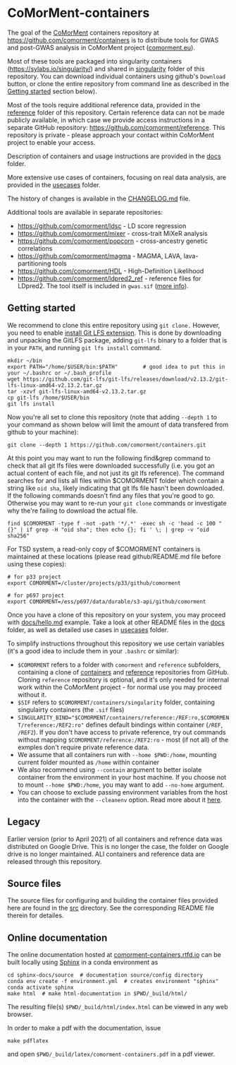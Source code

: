 # CoMorMent-containers

The goal of the [CoMorMent](https://www.comorment.uio.no) containers repository at <https://github.com/comorment/containers> is to distribute tools for GWAS and post-GWAS analysis in CoMorMent project ([comorment.eu](https://comorment.eu)).

Most of these tools are packaged into singularity containers (<https://sylabs.io/singularity/>) and shared in [singularity](https://github.com/comorment/containers/tree/main/singularity) folder of this repository. You can download individual containers using github's ``Download`` button, or clone the entire repository from command line as described in the [Getting started](#getting-started) section below).

Most of the tools require additional reference data, provided in the [reference](https://github.com/comorment/containers/tree/main/reference) folder of this repository.
Certain reference data can not be made publicly available, in which case we provide access instructions in a separate GitHub repository:
<https://github.com/comorment/reference>. This repository is private - please approach your contact within CoMorMent project to enable your access.

Description of containers and usage instructions are provided in the [docs](https://github.com/comorment/containers/tree/main/docs) folder.

More extensive use cases of containers, focusing on real data analysis, are provided in the [usecases](https://github.com/comorment/containers/tree/main/usecases) folder.

The history of changes is available in the [CHANGELOG.md](https://github.com/comorment/containers/blob/main/CHANGELOG.md) file.

Additional tools are available in separate repositories:

* <https://github.com/comorment/ldsc> - LD score regression
* <https://github.com/comorment/mixer> - cross-trait MiXeR analysis
* <https://github.com/comorment/popcorn> - cross-ancestry genetic correlations
* <https://github.com/comorment/magma> - MAGMA, LAVA, lava-partitioning tools
* <https://github.com/comorment/HDL> - High-Definition Likelihood
* <https://github.com/comorment/ldpred2_ref> - reference files for LDpred2. The tool itself is included in ``gwas.sif`` ([more info](usecases/LDpred2/README.md)).

## <a name="getting-started"></a>Getting started

We recommend to clone this entire repository using ``git clone.``
However, you need to enable [install Git LFS extension](https://git-lfs.github.com/).
This is done by downloading and unpacking the GitLFS package, adding ``git-lfs`` binary to a folder that is in your ``PATH``, and running
``git lfs install`` command.

```
mkdir ~/bin
export PATH="/home/$USER/bin:$PATH"        # good idea to put this in your ~/.bashrc or ~/.bash_profile
wget https://github.com/git-lfs/git-lfs/releases/download/v2.13.2/git-lfs-linux-amd64-v2.13.2.tar.gz
tar -xzvf git-lfs-linux-amd64-v2.13.2.tar.gz
cp git-lfs /home/$USER/bin
git lfs install
```

Now you're all set to clone this repository (note that adding ``--depth 1`` to your command as shown below will limit the amount of data transfered from github to your machine):
```
git clone --depth 1 https://github.com/comorment/containers.git
```

At this point you may want to run the following find&grep command to check that all git lfs files were downloaded successfully (i.e. you got an actual content of each file, and not just its git lfs reference). The command searches for and lists all files within $COMORMENT folder which contain a string like ``oid sha``, likely indicating that git lfs file hasn't been downloaded.
If the following commands doesn't find any files that you're good to go. Otherwise you may want to re-run your ``git clone`` commands or investigate why the're failing to download the actual file.
```
find $COMORMENT -type f -not -path '*/.*' -exec sh -c 'head -c 100 "{}" | if grep -H "oid sha"; then echo {}; fi ' \; | grep -v "oid sha256"
```

For TSD system, a read-only copy of $COMORMENT containers is maintained at these locations
(please read github/README.md file before using these copies):

```
# for p33 project
export COMORMENT=/cluster/projects/p33/github/comorment

# for p697 project
export COMORMENT=/ess/p697/data/durable/s3-api/github/comorment
```

Once you have a clone of this repository on your system, you may proceed with [docs/hello.md](https://github.com/comorment/containers/blob/main/docs/hello.md) example.
Take a look at other README files in the [docs](https://github.com/comorment/containers/tree/main/docs/) folder, as well as detailed use cases in [usecases](https://github.com/comorment/containers/tree/main/usecases/) folder.

To simplify instructions throughout this repository we use certain variables (it's a good idea to include them in your ``.bashrc`` or similar):

* ``$COMORMENT`` refers to a folder with ``comorment`` and ``reference`` subfolders, containing a clone of [containers](https://github.com/comorment/containers) and [reference](https://github.com/comorment/reference) repositories from GitHub. Cloning ``reference`` repository is optional, and it's only needed for internal work within the CoMorMent project - for normal use you may proceed without it.
* ``$SIF`` refers to ``$COMORMENT/containers/singularity`` folder, containing singulairty containers (the ``.sif`` files)
* ``SINGULARITY_BIND="$COMORMENT/containers/reference:/REF:ro,$COMORMENT/reference:/REF2:ro"`` defines default bindings within container (``/REF``, ``/REF2``). If you don't have access to private reference, try out commands without mapping ``$COMORMENT/reference:/REF2:ro`` - most (if not all) of the exmples don't require private reference data.
* We assume that all containers run with ``--home $PWD:/home``, mounting current folder mounted as ``/home`` within container
* We also recommend using ``--contain`` argument to better isolate container from the environment in your host machine. If you choose not to mount ``--home $PWD:/home``, you may want to add ``--no-home`` argument.
* You can choose to exclude passing environment variables from the host into the container with the ``--cleanenv`` option. Read more about it [here](https://docs.sylabs.io/guides/3.7/user-guide/environment_and_metadata.html).

## Legacy

Earlier version (prior to April 2021) of all containers and refrence data was distributed on Google Drive. This is no longer the case, the folder on Google drive is no longer maintained. ALl containers and reference data are released through this repository.

## Source files

The source files for configuring and building the container files provided here are found in the [src](https://github.com/comorment/containers/tree/main/src) directory.
See the corresponding README file therein for detailes.

## Online documentation

The online documentation hosted at [comorment-containers.rtfd.io](https://comorment-containers.readthedocs.io) can be built locally using [Sphinx](https://www.sphinx-doc.org/en/master/) in a conda environment as

```
cd sphinx-docs/source  # documentation source/config directory
conda env create -f environment.yml  # creates environment "sphinx"
conda activate sphinx
make html  # make html-documentation in $PWD/_build/html/
```

The resulting file(s) ``$PWD/_build/html/index.html`` can be viewed in any web browser.

In order to make a pdf with the documentation, issue

```
make pdflatex
```

and open ``$PWD/_build/latex/comorment-containers.pdf`` in a pdf viewer.
